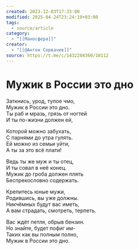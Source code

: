 ```yaml
---
created: 2023-12-03T17:33:00
modified: 2025-04-24T23:24:19+03:00
tags:
  - source/article
category:
  - "[[Маносфера]]"
creator:
  - "[[@Антон Сорвачев]]"
source: https://t.me/c/1432284360/10112
---
```


# Мужик в России это дно

Заткнись, урод, тупое чмо,  
Мужик в России это дно.  
Ты раб и мразь, грязь от ногтей  
И ты по-жизни должен ей,

Которой можно забухать,  
С парнями до утра гулять.  
Ей можно из семьи уйти,  
А ты за это всё плати!

Ведь ты же муж и ты отец,  
И ты совал в неё конец.  
Мужик до гроба должен плять  
Беспрекословно содержать.

Крепитесь юные мужи,  
Родившись, вы уже должны.  
Никчёмных будут вас иметь,  
А вам страдать, смотреть, терпеть.

Вас ждёт петля, обрыв бензин.  
Но знайте, будет пофиг им-  
Таких как вы полным полно,  
Мужик в России это дно.
